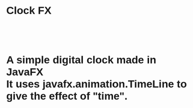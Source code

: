 <style>
h1 {
  font-family : "Helvetica";
}
p {
  font-family : "Helvetica";
}
</style>
<h1>Clock FX<h1>
<br>
<p>
A simple digital clock made in JavaFX<br>
It uses javafx.animation.TimeLine to give the effect of "time".<br>
</p>
